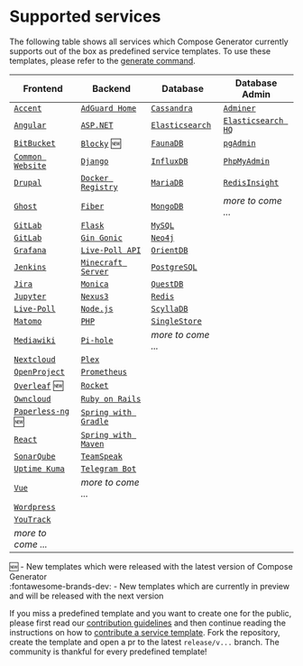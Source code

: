 # Supported services

The following table shows all services which Compose Generator currently supports out of the box as predefined service templates. To use these templates, please refer to the [generate command](../usage/generate).

| Frontend                                                                                                                                                        | Backend                                                                                                                                                              | Database                                                                                                                                                      | Database Admin                                                                                                                                                   |
| --------------------------------------------------------------------------------------------------------------------------------------------------------------- | -------------------------------------------------------------------------------------------------------------------------------------------------------------------- | ------------------------------------------------------------------------------------------------------------------------------------------------------------- | ---------------------------------------------------------------------------------------------------------------------------------------------------------------- |
| [`Accent`](https://github.com/compose-generator/compose-generator/tree/release/v1.6.x/predefined-services/frontend/accent)                                      | [`AdGuard Home`](https://github.com/compose-generator/compose-generator/tree/release/v1.6.x/predefined-services/backend/adguard-home)                                | [`Cassandra`](https://github.com/compose-generator/compose-generator/tree/release/v1.6.x/predefined-services/database/cassandra)                              | [`Adminer`](https://github.com/compose-generator/compose-generator/tree/release/v1.6.x/predefined-services/db-admin/adminer)                                     |
| [`Angular`](https://github.com/compose-generator/compose-generator/tree/release/v1.6.x/predefined-services/frontend/angular)                                    | [`ASP.NET`](https://github.com/compose-generator/compose-generator/tree/release/v1.6.x/predefined-services/backend/aspnet)                                           | [`Elasticsearch`](https://github.com/compose-generator/compose-generator/tree/release/v1.6.x/predefined-services/database/elasticsearch)                      | [`Elasticsearch HQ`](https://github.com/compose-generator/compose-generator/tree/release/v1.6.x/predefined-services/db-admin/elasticsearch-hq)                   |
| [`BitBucket`](https://github.com/compose-generator/compose-generator/tree/release/v1.6.x/predefined-services/frontend/bitbucket)                                | [`Blocky`](https://github.com/compose-generator/compose-generator/tree/release/v1.6.x/predefined-services/backend/blocky) :new:                                      | [`FaunaDB`](https://github.com/compose-generator/compose-generator/tree/release/v1.6.x/predefined-services/database/faunadb)                                  | [`pgAdmin`](https://github.com/compose-generator/compose-generator/tree/release/v1.6.x/predefined-services/db-admin/pgadmin)                                     |
| [`Common Website`](https://github.com/compose-generator/compose-generator/tree/release/v1.6.x/predefined-services/frontend/common-website)                      | [`Django`](https://github.com/compose-generator/compose-generator/tree/release/v1.6.x/predefined-services/backend/django)                                            | [`InfluxDB`](https://github.com/compose-generator/compose-generator/tree/release/v1.6.x/predefined-services/database/influxdb)                                | [`PhpMyAdmin`](https://github.com/compose-generator/compose-generator/tree/release/v1.6.x/predefined-services/db-admin/phpmyadmin)                               |
| [`Drupal`](https://github.com/compose-generator/compose-generator/tree/release/v1.6.x/predefined-services/frontend/drupal)                                      | [`Docker Registry`](https://github.com/compose-generator/compose-generator/tree/release/v1.6.x/predefined-services/backend/docker-registry)                          | [`MariaDB`](https://github.com/compose-generator/compose-generator/tree/release/v1.6.x/predefined-services/database/mariadb)                                  | [`RedisInsight`](https://github.com/compose-generator/compose-generator/tree/release/v1.6.x/predefined-services/db-admin/redis-insight)                          |
| [`Ghost`](https://github.com/compose-generator/compose-generator/tree/release/v1.6.x/predefined-services/frontend/ghost)                                        | [`Fiber`](https://github.com/compose-generator/compose-generator/tree/release/v1.6.x/predefined-services/backend/fiber)                                              | [`MongoDB`](https://github.com/compose-generator/compose-generator/tree/release/v1.6.x/predefined-services/database/mongodb)                                  | *more to come ...*                                                                                                                                               |
| [`GitLab`](https://github.com/compose-generator/compose-generator/tree/release/v1.6.x/predefined-services/frontend/gitlab)                                      | [`Flask`](https://github.com/compose-generator/compose-generator/tree/release/v1.6.x/predefined-services/backend/flask)                                              | [`MySQL`](https://github.com/compose-generator/compose-generator/tree/release/v1.6.x/predefined-services/database/mysql)                                      |                                                                                                                                                                  |
| [`GitLab`](https://github.com/compose-generator/compose-generator/tree/release/v1.6.x/predefined-services/frontend/gitlab)                                      | [`Gin Gonic`](https://github.com/compose-generator/compose-generator/tree/release/v1.6.x/predefined-services/backend/gin)                                            | [`Neo4j`](https://github.com/compose-generator/compose-generator/tree/release/v1.6.x/predefined-services/database/neo4j)                                      |                                                                                                                                                                  |
| [`Grafana`](https://github.com/compose-generator/compose-generator/tree/release/v1.6.x/predefined-services/frontend/grafana)                                    | [`Live-Poll API`](https://github.com/compose-generator/compose-generator/tree/release/v1.6.x/predefined-services/backend/live-poll-api)                              | [`OrientDB`](https://github.com/compose-generator/compose-generator/tree/release/v1.6.x/predefined-services/database/orientdb)                                |                                                                                                                                                                  |
| [`Jenkins`](https://github.com/compose-generator/compose-generator/tree/release/v1.6.x/predefined-services/frontend/jenkins)                                    | [`Minecraft Server`](https://github.com/compose-generator/compose-generator/tree/release/v1.6.x/predefined-services/backend/minecraft-server)                        | [`PostgreSQL`](https://github.com/compose-generator/compose-generator/tree/release/v1.6.x/predefined-services/database/postgres)                              |                                                                                                                                                                  |
| [`Jira`](https://github.com/compose-generator/compose-generator/tree/release/v1.6.x/predefined-services/frontend/jira)                                          | [`Monica`](https://github.com/compose-generator/compose-generator/tree/release/v1.6.x/predefined-services/backend/monica)                                            | [`QuestDB`](https://github.com/compose-generator/compose-generator/tree/release/v1.6.x/predefined-services/database/questdb)                                  |                                                                                                                                                                  |
| [`Jupyter`](https://github.com/compose-generator/compose-generator/tree/release/v1.6.x/predefined-services/frontend/jupyter)                                    | [`Nexus3`](https://github.com/compose-generator/compose-generator/tree/release/v1.6.x/predefined-services/backend/nexus)                                             | [`Redis`](https://github.com/compose-generator/compose-generator/tree/release/v1.6.x/predefined-services/database/redis)                                      |                                                                                                                                                                  |
| [`Live-Poll`](https://github.com/compose-generator/compose-generator/tree/release/v1.6.x/predefined-services/frontend/live-poll)                                | [`Node.js`](https://github.com/compose-generator/compose-generator/tree/release/v1.6.x/predefined-services/backend/node)                                             | [`ScyllaDB`](https://github.com/compose-generator/compose-generator/tree/release/v1.6.x/predefined-services/database/scylladb)                                |                                                                                                                                                                  |
| [`Matomo`](https://github.com/compose-generator/compose-generator/tree/release/v1.6.x/predefined-services/frontend/matomo)                                      | [`PHP`](https://github.com/compose-generator/compose-generator/tree/release/v1.6.x/predefined-services/backend/php)                                                  | [`SingleStore`](https://github.com/compose-generator/compose-generator/tree/release/v1.6.x/predefined-services/database/singlestore)                          |                                                                                                                                                                  |
| [`Mediawiki`](https://github.com/compose-generator/compose-generator/tree/release/v1.6.x/predefined-services/frontend/mediawiki)                                | [`Pi-hole`](https://github.com/compose-generator/compose-generator/tree/release/v1.6.x/predefined-services/backend/pi-hole)                                          | *more to come ...*                                                                                                                                            |                                                                                                                                                                  |
| [`Nextcloud`](https://github.com/compose-generator/compose-generator/tree/release/v1.6.x/predefined-services/frontend/nextcloud)                                | [`Plex`](https://github.com/compose-generator/compose-generator/tree/release/v1.6.x/predefined-services/backend/plex)                                                |                                                                                                                                                               |                                                                                                                                                                  |
| [`OpenProject`](https://github.com/compose-generator/compose-generator/tree/release/v1.6.x/predefined-services/frontend/openproject)                            | [`Prometheus`](https://github.com/compose-generator/compose-generator/tree/release/v1.6.x/predefined-services/backend/prometheus)                                    |                                                                                                                                                               |                                                                                                                                                                  |
| [`Overleaf`](https://github.com/compose-generator/compose-generator/tree/release/v1.6.x/predefined-services/frontend/overleaf) :new:                            | [`Rocket`](https://github.com/compose-generator/compose-generator/tree/release/v1.6.x/predefined-services/backend/rocket)                                            |                                                                                                                                                               |                                                                                                                                                                  |
| [`Owncloud`](https://github.com/compose-generator/compose-generator/tree/release/v1.6.x/predefined-services/frontend/owncloud)                                  | [`Ruby on Rails`](https://github.com/compose-generator/compose-generator/tree/release/v1.6.x/predefined-services/backend/rails)                                      |                                                                                                                                                               |                                                                                                                                                                  |
| [`Paperless-ng`](https://github.com/compose-generator/compose-generator/tree/release/v1.6.x/predefined-services/frontend/paperless-ng) :new:                    | [`Spring with Gradle`](https://github.com/compose-generator/compose-generator/tree/release/v1.6.x/predefined-services/backend/spring-gradle)                         |                                                                                                                                                               |                                                                                                                                                                  |
| [`React`](https://github.com/compose-generator/compose-generator/tree/release/v1.6.x/predefined-services/frontend/react)                                        | [`Spring with Maven`](https://github.com/compose-generator/compose-generator/tree/release/v1.6.x/predefined-services/backend/spring-maven)                           |                                                                                                                                                               |                                                                                                                                                                  |
| [`SonarQube`](https://github.com/compose-generator/compose-generator/tree/release/v1.6.x/predefined-services/frontend/sonarqube)                                | [`TeamSpeak`](https://github.com/compose-generator/compose-generator/tree/release/v1.6.x/predefined-services/backend/teamspeak)                                      |                                                                                                                                                               |                                                                                                                                                                  |
| [`Uptime Kuma`](https://github.com/compose-generator/compose-generator/tree/release/v1.6.x/predefined-services/frontend/uptime-kuma)                            | [`Telegram Bot`](https://github.com/compose-generator/compose-generator/tree/release/v1.6.x/predefined-services/backend/telegram-bot)                                |                                                                                                                                                               |                                                                                                                                                                  |
| [`Vue`](https://github.com/compose-generator/compose-generator/tree/release/v1.6.x/predefined-services/frontend/vue)                                            | *more to come ...*                                                                                                                                                   |                                                                                                                                                               |                                                                                                                                                                  |
| [`Wordpress`](https://github.com/compose-generator/compose-generator/tree/release/v1.6.x/predefined-services/frontend/wordpress)                                |                                                                                                                                                                      |                                                                                                                                                               |                                                                                                                                                                  |
| [`YouTrack`](https://github.com/compose-generator/compose-generator/tree/release/v1.6.x/predefined-services/frontend/youtrack)                                  |                                                                                                                                                                      |                                                                                                                                                               |                                                                                                                                                                  |
| *more to come ...*                                                                                                                                              |                                                                                                                                                                      |                                                                                                                                                               |                                                                                                                                                                  |

:new: - New templates which were released with the latest version of Compose Generator <br>
:fontawesome-brands-dev: - New templates which are currently in preview and will be released with the next version

If you miss a predefined template and you want to create one for the public, please first read our [contribution guidelines](../contributing) and then continue reading the instructions on how to [contribute a service template](https://github.com/compose-generator/compose-generator/blob/docs/supported-services-page/predefined-services/README.md). Fork the repository, create the template and open a pr to the latest `release/v...` branch. The community is thankful for every predefined template!
